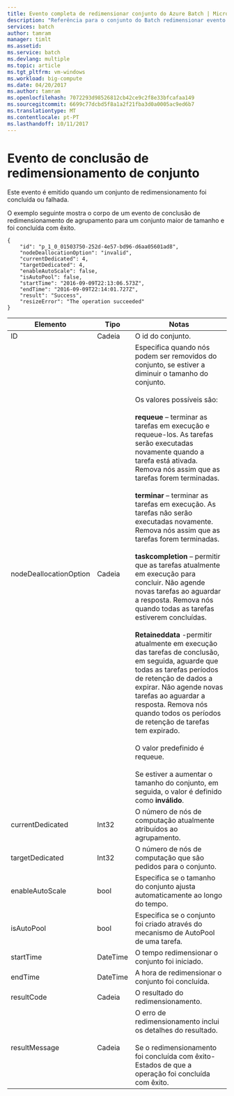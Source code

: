 ```yaml
---
title: Evento completa de redimensionar conjunto do Azure Batch | Microsoft Docs
description: "Referência para o conjunto do Batch redimensionar evento completa."
services: batch
author: tamram
manager: timlt
ms.assetid: 
ms.service: batch
ms.devlang: multiple
ms.topic: article
ms.tgt_pltfrm: vm-windows
ms.workload: big-compute
ms.date: 04/20/2017
ms.author: tamram
ms.openlocfilehash: 7072293d98526812cb42ce9c2f8e33bfcafaa149
ms.sourcegitcommit: 6699c77dcbd5f8a1a2f21fba3d0a0005ac9ed6b7
ms.translationtype: MT
ms.contentlocale: pt-PT
ms.lasthandoff: 10/11/2017
---
```

# <a name="pool-resize-complete-event"></a>Evento de conclusão de redimensionamento de conjunto

 Este evento é emitido quando um conjunto de redimensionamento foi concluída ou falhada.

 O exemplo seguinte mostra o corpo de um evento de conclusão de redimensionamento de agrupamento para um conjunto maior de tamanho e foi concluída com êxito.

```
{
    "id": "p_1_0_01503750-252d-4e57-bd96-d6aa05601ad8",
    "nodeDeallocationOption": "invalid",
    "currentDedicated": 4,
    "targetDedicated": 4,
    "enableAutoScale": false,
    "isAutoPool": false,
    "startTime": "2016-09-09T22:13:06.573Z",
    "endTime": "2016-09-09T22:14:01.727Z",
    "result": "Success",
    "resizeError": "The operation succeeded"
}
```

|Elemento|Tipo|Notas|
|-------------|----------|-----------|
|ID|Cadeia|O id do conjunto.|
|nodeDeallocationOption|Cadeia|Especifica quando nós podem ser removidos do conjunto, se estiver a diminuir o tamanho do conjunto.<br /><br /> Os valores possíveis são:<br /><br /> **requeue** – terminar as tarefas em execução e requeue-los. As tarefas serão executadas novamente quando a tarefa está ativada. Remova nós assim que as tarefas forem terminadas.<br /><br /> **terminar** – terminar as tarefas em execução. As tarefas não serão executadas novamente. Remova nós assim que as tarefas forem terminadas.<br /><br /> **taskcompletion** – permitir que as tarefas atualmente em execução para concluir. Não agende novas tarefas ao aguardar a resposta. Remova nós quando todas as tarefas estiverem concluídas.<br /><br /> **Retaineddata** -permitir atualmente em execução das tarefas de conclusão, em seguida, aguarde que todas as tarefas períodos de retenção de dados a expirar. Não agende novas tarefas ao aguardar a resposta. Remova nós quando todos os períodos de retenção de tarefas tem expirado.<br /><br /> O valor predefinido é requeue.<br /><br /> Se estiver a aumentar o tamanho do conjunto, em seguida, o valor é definido como **inválido**.|
|currentDedicated|Int32|O número de nós de computação atualmente atribuídos ao agrupamento.|
|targetDedicated|Int32|O número de nós de computação que são pedidos para o conjunto.|
|enableAutoScale|bool|Especifica se o tamanho do conjunto ajusta automaticamente ao longo do tempo.|
|isAutoPool|bool|Especifica se o conjunto foi criado através do mecanismo de AutoPool de uma tarefa.|
|startTime|DateTime|O tempo redimensionar o conjunto foi iniciado.|
|endTime|DateTime|A hora de redimensionar o conjunto foi concluída.|
|resultCode|Cadeia|O resultado do redimensionamento.|
|resultMessage|Cadeia|O erro de redimensionamento inclui os detalhes do resultado.<br /><br /> Se o redimensionamento foi concluída com êxito-Estados de que a operação foi concluída com êxito.|